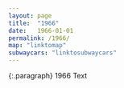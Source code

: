 ```yaml
---
layout: page
title:  "1966"
date:   1966-01-01
permalink: /1966/
map: "linktomap"
subwaycars: "linktosubwaycars"
---
```

{:.paragraph}
1966 Text